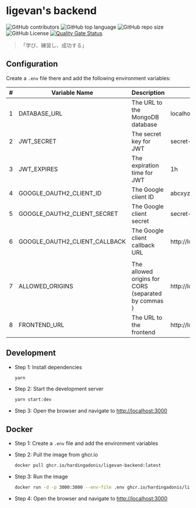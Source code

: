 # ligevan's backend

![GitHub contributors](https://img.shields.io/github/contributors/hardingadonis/ligevan)
![GitHub top language](https://img.shields.io/github/languages/top/hardingadonis/ligevan)
![GitHub repo size](https://img.shields.io/github/repo-size/hardingadonis/ligevan)
![GitHub License](https://img.shields.io/github/license/hardingadonis/ligevan)
[![Quality Gate Status](https://sonarcloud.io/api/project_badges/measure?project=hardingadonis_ligevan&metric=alert_status)](https://sonarcloud.io/summary/new_code?id=hardingadonis_ligevan)

> 「学び、練習し、成功する」

## Configuration

Create a `.env` file there and add the following environment variables:

| #   | Variable Name                 | Description                                         | Example                                         |
| --- | ----------------------------- | --------------------------------------------------- | ----------------------------------------------- |
| 1   | DATABASE_URL                  | The URL to the MongoDB database                     | localhost:27017/ligevan                         |
| 2   | JWT_SECRET                    | The secret key for JWT                              | secret-key                                      |
| 3   | JWT_EXPIRES                   | The expiration time for JWT                         | 1h                                              |
| 4   | GOOGLE_OAUTH2_CLIENT_ID       | The Google client ID                                | abcxyz                                          |
| 5   | GOOGLE_OAUTH2_CLIENT_SECRET   | The Google client secret                            | secret-key                                      |
| 6   | GOOGLE_OAUTH2_CLIENT_CALLBACK | The Google client callback URL                      | http://localhost:3000/api/auth/student/callback |
|     |
| 7   | ALLOWED_ORIGINS               | The allowed origins for CORS (separated by commas ) | http://localhost:3000,https://localhost:3001    |
| 8   | FRONTEND_URL                  | The URL to the frontend                             | http://localhost:5173                           |

## Development

- Step 1: Install dependencies

  ```bash
  yarn
  ```

- Step 2: Start the development server

  ```bash
  yarn start:dev
  ```

- Step 3: Open the browser and navigate to [http://localhost:3000](http://localhost:3000)

## Docker

- Step 1: Create a `.env` file and add the environment variables

- Step 2: Pull the image from ghcr.io

  ```bash
  docker pull ghcr.io/hardingadonis/ligevan-backend:latest
  ```

- Step 3: Run the image

  ```bash
  docker run -d -p 3000:3000 --env-file .env ghcr.io/hardingadonis/ligevan-backend:latest
  ```

- Step 4: Open the browser and navigate to [http://localhost:3000](http://localhost:3000)
